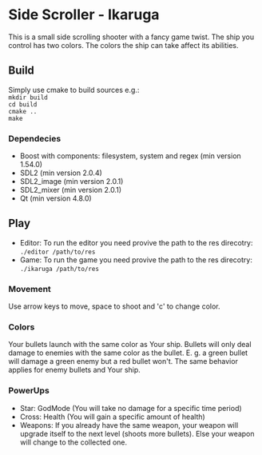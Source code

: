 # Side Scroller - Ikaruga

This is a small side scrolling shooter with a fancy game twist. The ship you control has two colors. The colors the ship can take affect its abilities.

## Build
Simply use cmake to build sources e.g.:  
`mkdir build`  
`cd build`  
`cmake ..`  
`make`  

### Dependecies
- Boost with components: filesystem, system and regex (min version 1.54.0)
- SDL2 (min version 2.0.4)
- SDL2_image (min version 2.0.1)
- SDL2_mixer (min version 2.0.1)
- Qt (min version 4.8.0)

## Play
- Editor: To run the editor you need provive the path to the res direcotry: `./editor /path/to/res`  
- Game: To run the game you need provive the path to the res direcotry: `./ikaruga /path/to/res`

### Movement
Use arrow keys to move, space to shoot and 'c' to change color.

### Colors
Your bullets launch with the same color as Your ship. Bullets will only deal damage to enemies with the same color as the bullet. E. g. a green 
 bullet will damage a green enemy but a red bullet won't. The same behavior applies for enemy bullets and Your ship.

### PowerUps
- Star: GodMode (You will take no damage for a specific time period)
- Cross: Health (You will gain a specific amount of health)
- Weapons: If you already have the same weapon, your weapon will upgrade itself to the next level (shoots more bullets). Else your weapon will change to the collected one.
